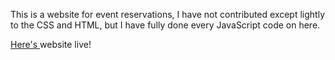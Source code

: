 This is a website for event reservations, I have not contributed except lightly to the CSS and HTML, but I have fully done every JavaScript code on here. 

<a href="https://engy-dev.github.io/GameOn-projet/"> Here's </a> website live!
